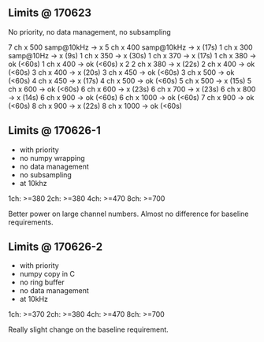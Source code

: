
Limits @ 170623
-------------------------------------
No priority, no data management, no subsampling

7 ch x 500 samp@10kHz -> x
5 ch x 400 samp@10kHz -> x (17s)
1 ch x 300 samp@10Hz  -> x (9s)
1 ch x 350            -> x (30s)
1 ch x 370            -> x (17s)
1 ch x 380            -> ok (<60s)
1 ch x 400            -> ok (<60s) x 2
2 ch x 380            -> x (22s)
2 ch x 400            -> ok (<60s)
3 ch x 400            -> x (20s)
3 ch x 450            -> ok (<60s)
3 ch x 500            -> ok (<60s)
4 ch x 450            -> x (17s)
4 ch x 500            -> ok (<60s)
5 ch x 500            -> x (15s)
5 ch x 600            -> ok (<60s)
6 ch x 600            -> x (23s)
6 ch x 700            -> x (23s)
6 ch x 800            -> x (14s)
6 ch x 900            -> ok (<60s)
6 ch x 1000           -> ok (<60s)
7 ch x 900            -> ok (<60s)
8 ch x 900            -> x (22s)
8 ch x 1000           -> ok (<60s)


Limits @ 170626-1
---------------------

- with priority
- no numpy wrapping
- no data management
- no subsampling
- at 10khz

1ch: >=380
2ch: >=380
4ch: >=470
8ch: >=700

Better power on large channel numbers.
Almost no difference for baseline requirements.


Limits @ 170626-2
--------------------

- with priority
- numpy copy in C
- no ring buffer
- no data management
- at 10kHz

1ch: >=370
2ch: >=380
4ch: >=470
8ch: >=700

Really slight change on the baseline requirement.
